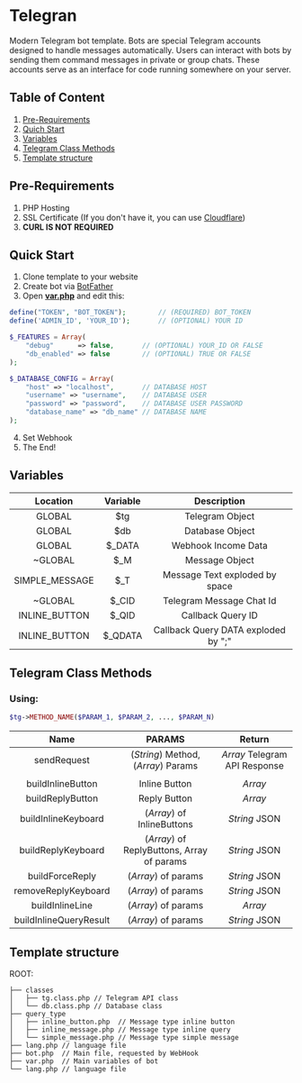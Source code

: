 # Telegran

Modern Telegram bot template.
Bots are special Telegram accounts designed to handle messages automatically. Users can interact with bots by sending them command messages in private or group chats. These accounts serve as an interface for code running somewhere on your server.

## Table of Content
1. [Pre-Requirements](#pre-requirements)
2. [Quich Start](#quick-start)
3. [Variables](#variables)
4. [Telegram Class Methods](#telegram-class-methods)
5. [Template structure](#template-structure)

## Pre-Requirements
1. PHP Hosting
2. SSL Certificate (If you don't have it, you can use [Cloudflare](https://www.cloudflare.com/))
3. **CURL IS NOT REQUIRED**

## Quick Start	
1. Clone template to your website
2. Create bot via [BotFather](https://t.me/BotFather)
3. Open **[var.php](https://github.com/naziks/TGbot-template/blob/master/var.php)** and edit this:
```php
define("TOKEN", "BOT_TOKEN");        // (REQUIRED) BOT_TOKEN
define('ADMIN_ID', 'YOUR_ID');       // (OPTIONAL) YOUR ID

$_FEATURES = Array(
	"debug"      => false,       // (OPTIONAL) YOUR_ID OR FALSE
	"db_enabled" => false        // (OPTIONAL) TRUE OR FALSE
);

$_DATABASE_CONFIG = Array(
	"host" => "localhost",       // DATABASE HOST
	"username" => "username",    // DATABASE USER
	"password" => "password",    // DATABASE USER PASSWORD
	"database_name" => "db_name" // DATABASE NAME
);
```
4. Set Webhook
5. The End!

## Variables
| Location        |Variable        	| Description                           |
|:---------------:|:-------------------:|:-------------------------------------:|
| GLOBAL          | $tg                 | Telegram Object                       |
| GLOBAL          | $db                 | Database Object                       |  
| GLOBAL          | $\_DATA             | Webhook Income Data                   | 
| ~GLOBAL         | $\_M                | Message Object                        |
| SIMPLE\_MESSAGE | $\_T                | Message Text exploded by space        |
| ~GLOBAL         | $\_CID              | Telegram Message Chat Id              |
| INLINE\_BUTTON  | $\_QID              | Callback Query ID                     |
| INLINE\_BUTTON  | $\_QDATA            | Callback Query DATA exploded by ";"   |

## Telegram Class Methods

### Using:
```php
$tg->METHOD_NAME($PARAM_1, $PARAM_2, ..., $PARAM_N)
```

| Name                             | PARAMS        	                         | Return                          |
|:--------------------------------:|:-------------------------------------------:|:-------------------------------:|
| sendRequest                      | (_String_) Method, (_Array_) Params         | _Array_ Telegram API Response   |
|                                  |                                             |                                 |
| buildInlineButton                | Inline Button                               | _Array_                         |
| buildReplyButton                 | Reply Button                                | _Array_                         |
| buildInlineKeyboard              | (_Array_)  of InlineButtons                 | _String_ JSON                   |
| buildReplyKeyboard               | (_Array_)  of ReplyButtons, Array of params | _String_ JSON                   |
| buildForceReply                  | (_Array_)  of params                        | _String_ JSON                   |
| removeReplyKeyboard              | (_Array_)  of params                        | _String_ JSON                   |
| buildInlineLine                  | (_Array_)  of params                        | _Array_                         |
| buildInlineQueryResult           | (_Array_)  of params                        | _String_ JSON                   |

## Template structure

ROOT:  
```
├── classes  
│   ├── tg.class.php // Telegram API class
│   └── db.class.php // Database class
├── query_type 
│   ├── inline_button.php  // Message type inline button
│   ├── inline_message.php // Message type inline query  
│   └── simple_message.php // Message type simple message  
├── lang.php // language file
├── bot.php  // Main file, requested by WebHook
├── var.php  // Main variables of bot
└── lang.php // language file
```
